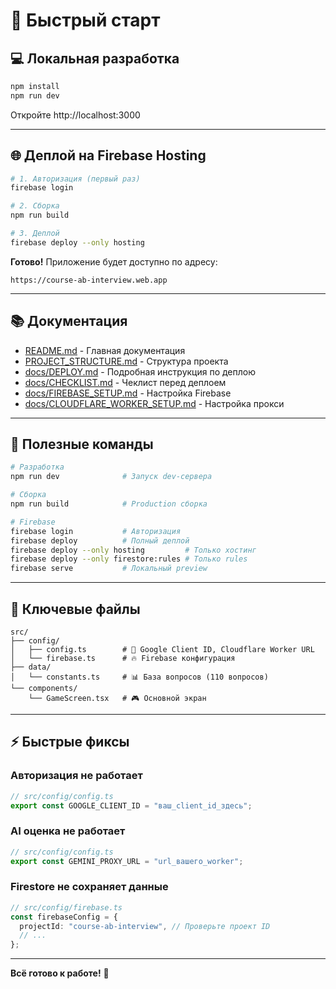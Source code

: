 # 🚀 Быстрый старт

## 💻 Локальная разработка

```bash
npm install
npm run dev
```

Откройте http://localhost:3000

---

## 🌐 Деплой на Firebase Hosting

```bash
# 1. Авторизация (первый раз)
firebase login

# 2. Сборка
npm run build

# 3. Деплой
firebase deploy --only hosting
```

**Готово!** Приложение будет доступно по адресу:
```
https://course-ab-interview.web.app
```

---

## 📚 Документация

- [README.md](README.md) - Главная документация
- [PROJECT_STRUCTURE.md](PROJECT_STRUCTURE.md) - Структура проекта
- [docs/DEPLOY.md](docs/DEPLOY.md) - Подробная инструкция по деплою
- [docs/CHECKLIST.md](docs/CHECKLIST.md) - Чеклист перед деплоем
- [docs/FIREBASE_SETUP.md](docs/FIREBASE_SETUP.md) - Настройка Firebase
- [docs/CLOUDFLARE_WORKER_SETUP.md](docs/CLOUDFLARE_WORKER_SETUP.md) - Настройка прокси

---

## 🔧 Полезные команды

```bash
# Разработка
npm run dev              # Запуск dev-сервера

# Сборка
npm run build            # Production сборка

# Firebase
firebase login           # Авторизация
firebase deploy          # Полный деплой
firebase deploy --only hosting         # Только хостинг
firebase deploy --only firestore:rules # Только rules
firebase serve           # Локальный preview
```

---

## 📁 Ключевые файлы

```
src/
├── config/
│   ├── config.ts        # 🔑 Google Client ID, Cloudflare Worker URL
│   └── firebase.ts      # 🔥 Firebase конфигурация
├── data/
│   └── constants.ts     # 📊 База вопросов (110 вопросов)
└── components/
    └── GameScreen.tsx   # 🎮 Основной экран
```

---

## ⚡ Быстрые фиксы

### Авторизация не работает
```typescript
// src/config/config.ts
export const GOOGLE_CLIENT_ID = "ваш_client_id_здесь";
```

### AI оценка не работает
```typescript
// src/config/config.ts
export const GEMINI_PROXY_URL = "url_вашего_worker";
```

### Firestore не сохраняет данные
```typescript
// src/config/firebase.ts
const firebaseConfig = {
  projectId: "course-ab-interview", // Проверьте проект ID
  // ...
};
```

---

**Всё готово к работе!** 🎉

